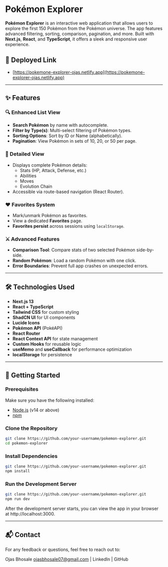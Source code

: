 # Pokémon Explorer

**Pokémon Explorer** is an interactive web application that allows users to explore the first 150 Pokémon from the Pokémon universe. The app features advanced filtering, sorting, comparison, pagination, and more. Built with **Next.js**, **React**, and **TypeScript**, it offers a sleek and responsive user experience.

## 🔗 Deployed Link
- [https://pokemone-explorer-ojas.netlify.app](https://pokemone-explorer-ojas.netlify.app)

---

## ✨ Features

### 🔍 Enhanced List View
- **Search Pokémon** by name with autocomplete.
- **Filter by Type(s)**: Multi-select filtering of Pokémon types.
- **Sorting Options**: Sort by ID or Name (alphabetically).
- **Pagination**: View Pokémon in sets of 10, 20, or 50 per page.

### 📄 Detailed View
- Displays complete Pokémon details:
  - Stats (HP, Attack, Defense, etc.)
  - Abilities
  - Moves
  - Evolution Chain
- Accessible via route-based navigation (React Router).

### ❤️ Favorites System
- Mark/unmark Pokémon as favorites.
- View a dedicated **Favorites** page.
- **Favorites persist** across sessions using `localStorage`.

### ⚔️ Advanced Features
- **Comparison Tool**: Compare stats of two selected Pokémon side-by-side.
- **Random Pokémon**: Load a random Pokémon with one click.
- **Error Boundaries**: Prevent full app crashes on unexpected errors.

---

## 🛠️ Technologies Used

- **Next.js 13**
- **React + TypeScript**
- **Tailwind CSS** for custom styling
- **ShadCN UI** for UI components
- **Lucide Icons**
- **Pokémon API** (PokéAPI)
- **React Router**
- **React Context API** for state management
- **Custom Hooks** for reusable logic
- **useMemo** and **useCallback** for performance optimization
- **localStorage** for persistence

---

## 🚀 Getting Started

### Prerequisites

Make sure you have the following installed:

- [Node.js](https://nodejs.org/) (v14 or above)
- [npm](https://www.npmjs.com/get-npm)


### Clone the Repository

```bash
git clone https://github.com/your-username/pokemon-explorer.git
cd pokemon-explorer
```

### Install Dependencies

```bash
git clone https://github.com/your-username/pokemon-explorer.git
npm install
```

### Run the Development Server

```bash
git clone https://github.com/your-username/pokemon-explorer.git
npm run dev
```

After the development server starts, you can view the app in your browser at http://localhost:3000.


---

## 📬 Contact
For any feedback or questions, feel free to reach out to:

Ojas Bhosale
ojasbhosale07@gmail.com | LinkedIn | GitHub










